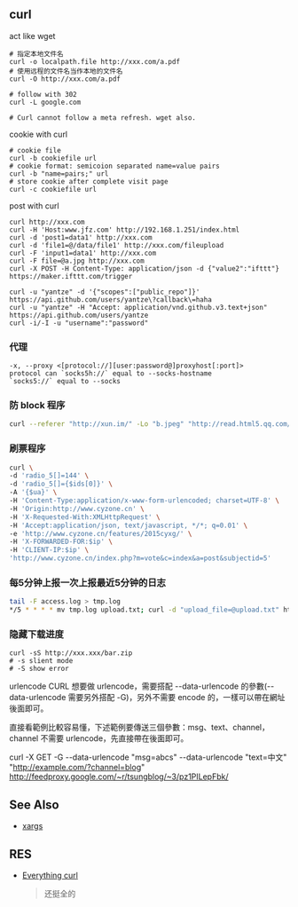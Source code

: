 ## curl

act like wget
```
# 指定本地文件名
curl -o localpath.file http://xxx.com/a.pdf
# 使用远程的文件名当作本地的文件名
curl -O http://xxx.com/a.pdf 

# follow with 302
curl -L google.com

# Curl cannot follow a meta refresh. wget also.
```

cookie with curl
```
# cookie file
curl -b cookiefile url
# cookie format: semicoion separated name=value pairs
curl -b "name=pairs;" url
# store cookie after complete visit page
curl -c cookiefile url 

```


post with curl
```
curl http://xxx.com
curl -H 'Host:www.jfz.com' http://192.168.1.251/index.html
curl -d 'post1=data1' http://xxx.com
curl -d 'file1=@/data/file1' http://xxx.com/fileupload
curl -F 'input1=data1' http://xxx.com
curl -F file=@a.jpg http://xxx.com
curl -X POST -H Content-Type: application/json -d {"value2":"ifttt"} https://maker.ifttt.com/trigger

curl -u "yantze" -d '{"scopes":["public_repo"]}' https://api.github.com/users/yantze\?callback\=haha
curl -u "yantze" -H "Accept: application/vnd.github.v3.text+json"  https://api.github.com/users/yantze
curl -i/-I -u "username":"password"

```

### 代理
```
-x, --proxy <[protocol://][user:password@]proxyhost[:port]>
protocol can `socks5h://` equal to --socks-hostname
`socks5://` equal to --socks
```

### 防 block 程序
```bash
curl --referer "http://xun.im/" -Lo "b.jpeg" "http://read.html5.qq.com/image?src=forum&q=5&r=0&imgflag=7&imageUrl=http://mmbiz.qpic.cn/mmbiz/4SzSI83cwBUnBJoBy4Hjp2cYfdE6uBJHicw0d4178n3nvDjx6syBZYBEZLOuPxd75sJpLk3ib5ngXA8334UDUhvA/0?wx_fmt=jpeg"
```

### 刷票程序
```bash
curl \
-d 'radio_5[]=144' \
-d 'radio_5[]={$ids[0]}' \
-A '{$ua}' \
-H 'Content-Type:application/x-www-form-urlencoded; charset=UTF-8' \
-H 'Origin:http://www.cyzone.cn' \
-H 'X-Requested-With:XMLHttpRequest' \
-H 'Accept:application/json, text/javascript, */*; q=0.01' \
-e 'http://www.cyzone.cn/features/2015cyxg/' \
-H 'X-FORWARDED-FOR:$ip' \
-H 'CLIENT-IP:$ip' \
'http://www.cyzone.cn/index.php?m=vote&c=index&a=post&subjectid=5'
```

### 每5分钟上报一次上报最近5分钟的日志
```bash
tail -F access.log > tmp.log
*/5 * * * * mv tmp.log upload.txt; curl -d "upload_file=@upload.txt" http://xxx.com/log_upload.php; rm upload.txt 
```

### 隐藏下载进度
```
curl -sS http://xxx.xxx/bar.zip
# -s slient mode
# -S show error

```
urlencode
CURL 想要做 urlencode，需要搭配 --data-urlencode 的參數(--data-urlencode 需要另外搭配 -G)，另外不需要 encode 的，一樣可以帶在網址後面即可。

直接看範例比較容易懂，下述範例要傳送三個參數：msg、text、channel，channel 不需要 urlencode，先直接帶在後面即可。

curl -X GET -G --data-urlencode "msg=abcs" --data-urlencode "text=中文" "http://example.com/?channel=blog"
http://feedproxy.google.com/~r/tsungblog/~3/pz1PILepFbk/

## See Also
- [xargs](./xargs.md)

## RES
- [Everything curl](https://curl.haxx.se/docs/)
    > 还挺全的
